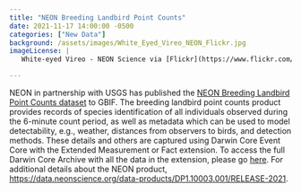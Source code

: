 ```yaml
---
title: "NEON Breeding Landbird Point Counts" 
date: 2021-11-17 14:00:00 -0500 
categories: ["New Data"] 
background: /assets/images/White_Eyed_Vireo_NEON_Flickr.jpg
imageLicense: | 
   White-eyed Vireo - NEON Science via [Flickr](https://www.flickr.com/photos/neonsciencedata/50561038472/) CC-BY 2.0 

--- 
```


NEON in partnership with USGS has published the [NEON Breeding Landbird Point Counts dataset](https://www.gbif.org/dataset/516eb7c0-3586-4dfc-bc18-c1fc1e765b7f) to GBIF. The breeding landbird point counts product provides records of species identification of all individuals observed during the 6-minute count period, as well as metadata which can be used to model detectability, e.g., weather, distances from observers to birds, and detection methods. These details and others are captured using Darwin Core Event Core with the Extended Measurement or Fact extension. To access the full Darwin Core Archive with all the data in the extension, please go [here](https://bison.usgs.gov/ipt/resource?r=neon-breeding-landbird-abundance-and-diversity). For additional details about the NEON product, https://data.neonscience.org/data-products/DP1.10003.001/RELEASE-2021. 